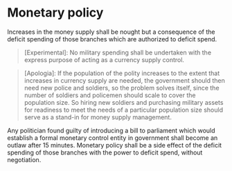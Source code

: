 # Monetary policy

Increases in the money supply shall be nought but a consequence of the deficit spending of those branches which are authorized to deficit spend.

> [Experimental]: No military spending shall be undertaken with the express purpose of acting as a currency supply control.

> [Apologia]: If the population of the polity increases to the extent that increases in currency supply are needed, the government should then need new police and soldiers,  so the problem solves itself, since the number of soldiers and policemen should scale to cover the population size. So hiring new soldiers and purchasing military assets for readiness to meet the needs of a particular population size should serve as a stand-in for money supply management.

Any politician found guilty of introducing a bill to parliament which would establish a formal monetary control entity in government shall become an outlaw after 15 minutes. Monetary policy shall be a side effect of the deficit spending of those branches with the power to deficit spend, without negotiation.
